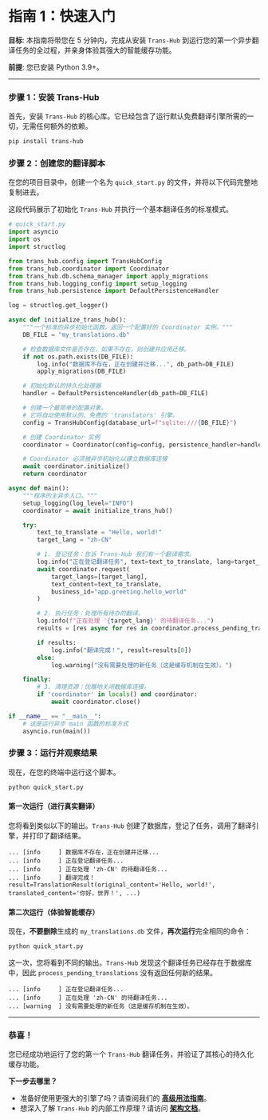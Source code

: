 # 指南 1：快速入门

**目标**: 本指南将带您在 5 分钟内，完成从安装 `Trans-Hub` 到运行您的第一个异步翻译任务的全过程，并亲身体验其强大的智能缓存功能。

**前提**: 您已安装 Python 3.9+。

---

### 步骤 1：安装 Trans-Hub

首先，安装 `Trans-Hub` 的核心库。它已经包含了运行默认免费翻译引擎所需的一切，无需任何额外的依赖。

```bash
pip install trans-hub
```

### 步骤 2：创建您的翻译脚本

在您的项目目录中，创建一个名为 `quick_start.py` 的文件，并将以下代码完整地复制进去。

这段代码展示了初始化 `Trans-Hub` 并执行一个基本翻译任务的标准模式。

```python
# quick_start.py
import asyncio
import os
import structlog

from trans_hub.config import TransHubConfig
from trans_hub.coordinator import Coordinator
from trans_hub.db.schema_manager import apply_migrations
from trans_hub.logging_config import setup_logging
from trans_hub.persistence import DefaultPersistenceHandler

log = structlog.get_logger()

async def initialize_trans_hub():
    """一个标准的异步初始化函数，返回一个配置好的 Coordinator 实例。"""
    DB_FILE = "my_translations.db"

    # 检查数据库文件是否存在，如果不存在，则创建并应用迁移。
    if not os.path.exists(DB_FILE):
        log.info("数据库不存在，正在创建并迁移...", db_path=DB_FILE)
        apply_migrations(DB_FILE)

    # 初始化默认的持久化处理器
    handler = DefaultPersistenceHandler(db_path=DB_FILE)

    # 创建一个最简单的配置对象。
    # 它将自动使用默认的、免费的 'translators' 引擎。
    config = TransHubConfig(database_url=f"sqlite:///{DB_FILE}")

    # 创建 Coordinator 实例
    coordinator = Coordinator(config=config, persistence_handler=handler)

    # Coordinator 必须被异步初始化以建立数据库连接
    await coordinator.initialize()
    return coordinator

async def main():
    """程序的主异步入口。"""
    setup_logging(log_level="INFO")
    coordinator = await initialize_trans_hub()

    try:
        text_to_translate = "Hello, world!"
        target_lang = "zh-CN"

        # 1. 登记任务：告诉 Trans-Hub 我们有一个翻译需求。
        log.info("正在登记翻译任务", text=text_to_translate, lang=target_lang)
        await coordinator.request(
            target_langs=[target_lang],
            text_content=text_to_translate,
            business_id="app.greeting.hello_world"
        )

        # 2. 执行任务：处理所有待办的翻译。
        log.info(f"正在处理 '{target_lang}' 的待翻译任务...")
        results = [res async for res in coordinator.process_pending_translations(target_lang=target_lang)]

        if results:
            log.info("翻译完成！", result=results[0])
        else:
            log.warning("没有需要处理的新任务（这是缓存机制在生效）。")

    finally:
        # 3. 清理资源：优雅地关闭数据库连接。
        if 'coordinator' in locals() and coordinator:
            await coordinator.close()

if __name__ == "__main__":
    # 这是运行异步 main 函数的标准方式
    asyncio.run(main())
```

### 步骤 3：运行并观察结果

现在，在您的终端中运行这个脚本。

```bash
python quick_start.py
```

#### 第一次运行（进行真实翻译）

您将看到类似以下的输出。`Trans-Hub` 创建了数据库，登记了任务，调用了翻译引擎，并打印了翻译结果。

```
... [info     ] 数据库不存在，正在创建并迁移...
... [info     ] 正在登记翻译任务...
... [info     ] 正在处理 'zh-CN' 的待翻译任务...
... [info     ] 翻译完成！ result=TranslationResult(original_content='Hello, world!', translated_content='你好，世界！', ...)
```

#### 第二次运行（体验智能缓存）

现在，**不要删除**生成的 `my_translations.db` 文件，**再次运行**完全相同的命令：

```bash
python quick_start.py
```

这一次，您将看到不同的输出。`Trans-Hub` 发现这个翻译任务已经存在于数据库中，因此 `process_pending_translations` 没有返回任何新的结果。

```
... [info     ] 正在登记翻译任务...
... [info     ] 正在处理 'zh-CN' 的待翻译任务...
... [warning  ] 没有需要处理的新任务（这是缓存机制在生效）。
```

---

### 恭喜！

您已经成功地运行了您的第一个 `Trans-Hub` 翻译任务，并验证了其核心的持久化缓存功能。

**下一步去哪里？**

- 准备好使用更强大的引擎了吗？请查阅我们的 **[高级用法指南](./02_advanced_usage.md)**。
- 想深入了解 `Trans-Hub` 的内部工作原理？请访问 **[架构文档](../architecture/01_overview.md)**。
